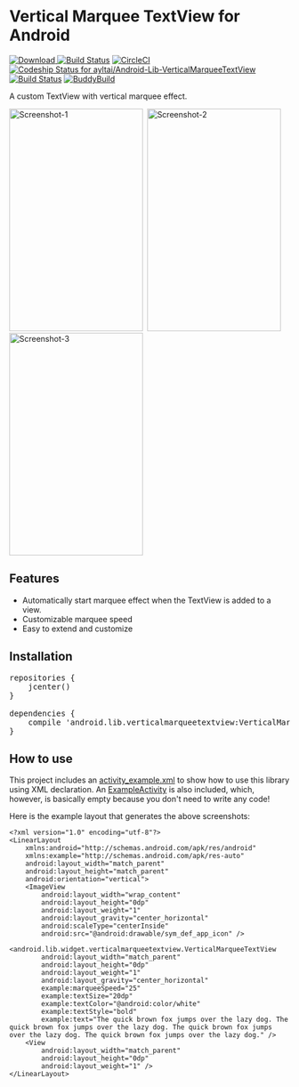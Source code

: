 Vertical Marquee TextView for Android
=====================================

[ ![Download](https://api.bintray.com/packages/ayltai/maven/Android-Lib-VerticalMarqueeTextView/images/download.svg) ](https://bintray.com/ayltai/maven/Android-Lib-VerticalMarqueeTextView/_latestVersion) [![Build Status](https://travis-ci.org/ayltai/Android-Lib-VerticalMarqueeTextView.svg?branch=master)](https://travis-ci.org/ayltai/Android-Lib-VerticalMarqueeTextView) [![CircleCI](https://circleci.com/gh/ayltai/Android-Lib-VerticalMarqueeTextView.svg?style=svg)](https://circleci.com/gh/ayltai/Android-Lib-VerticalMarqueeTextView) [![Codeship Status for ayltai/Android-Lib-VerticalMarqueeTextView](https://codeship.com/projects/436878a0-0717-0134-1390-2a7932f3ad25/status?branch=master)](https://codeship.com/projects/154820) [![Build Status](https://www.bitrise.io/app/e51bab8e538dd23c.svg?token=K3Wjw7pJwf1_ROGEK1Z-Lw&branch=master)](https://www.bitrise.io/app/e51bab8e538dd23c) [![BuddyBuild](https://dashboard.buddybuild.com/api/statusImage?appID=5749ba8f789967010062bf57&branch=master&build=latest)](https://dashboard.buddybuild.com/apps/5749ba8f789967010062bf57/build/latest)

A custom TextView with vertical marquee effect.

<img src="https://raw.github.com/ayltai/Android-Lib-VerticalMarqueeTextView/master/screenshots/device-2014-02-22-000150.png" width="240" height="400" alt="Screenshot-1" />&nbsp;
<img src="https://raw.github.com/ayltai/Android-Lib-VerticalMarqueeTextView/master/screenshots/device-2014-02-22-000158.png" width="240" height="400" alt="Screenshot-2" />&nbsp;
<img src="https://raw.github.com/ayltai/Android-Lib-VerticalMarqueeTextView/master/screenshots/device-2014-02-22-000208.png" width="240" height="400" alt="Screenshot-3" />

Features
--------

* Automatically start marquee effect when the TextView is added to a view.
* Customizable marquee speed
* Easy to extend and customize

Installation
------------

<pre>
repositories {
    jcenter()
}

dependencies {
    compile 'android.lib.verticalmarqueetextview:VerticalMarqueeTextView:+'
}
</pre>

How to use
----------

This project includes an [activity_example.xml](https://github.com/ayltai/Android-Lib-VerticalMarqueeTextView/blob/master/Samples/src/main/res/layout/activity_example.xml) to show how to use this library using XML declaration. An [ExampleActivity](https://github.com/ayltai/Android-Lib-VerticalMarqueeTextView/blob/master/Samples/src/main/java/android/lib/widget/verticalmarqueetextview/ExampleActivity.java) is also included, which, however, is basically empty because you don't need to write any code!

Here is the example layout that generates the above screenshots:

    <?xml version="1.0" encoding="utf-8"?>
    <LinearLayout
        xmlns:android="http://schemas.android.com/apk/res/android"
        xmlns:example="http://schemas.android.com/apk/res-auto"
        android:layout_width="match_parent"
        android:layout_height="match_parent"
        android:orientation="vertical">
        <ImageView
            android:layout_width="wrap_content"
            android:layout_height="0dp"
            android:layout_weight="1"
            android:layout_gravity="center_horizontal"
            android:scaleType="centerInside"
            android:src="@android:drawable/sym_def_app_icon" />
        <android.lib.widget.verticalmarqueetextview.VerticalMarqueeTextView
            android:layout_width="match_parent"
            android:layout_height="0dp"
            android:layout_weight="1"
            android:layout_gravity="center_horizontal"
            example:marqueeSpeed="25"
            example:textSize="20dp"
            example:textColor="@android:color/white"
            example:textStyle="bold"
            example:text="The quick brown fox jumps over the lazy dog. The quick brown fox jumps over the lazy dog. The quick brown fox jumps over the lazy dog. The quick brown fox jumps over the lazy dog." />
        <View
            android:layout_width="match_parent"
            android:layout_height="0dp"
            android:layout_weight="1" />
    </LinearLayout>
